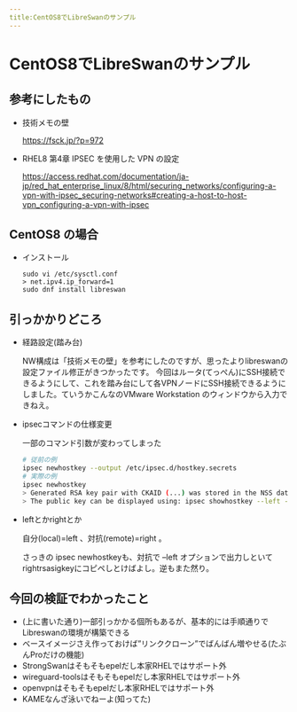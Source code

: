 ```yaml
---
title:CentOS8でLibreSwanのサンプル
---
```


# CentOS8でLibreSwanのサンプル


## 参考にしたもの
- 技術メモの壁

  https://fsck.jp/?p=972
- RHEL8 第4章 IPSEC を使用した VPN の設定

  https://access.redhat.com/documentation/ja-jp/red_hat_enterprise_linux/8/html/securing_networks/configuring-a-vpn-with-ipsec_securing-networks#creating-a-host-to-host-vpn_configuring-a-vpn-with-ipsec


## CentOS8 の場合

- インストール
  
  ```
  sudo vi /etc/sysctl.conf
  > net.ipv4.ip_forward=1
  sudo dnf install libreswan
  ```

## 引っかかりどころ


- 経路設定(踏み台)

  NW構成は「技術メモの壁」を参考にしたのですが、思ったよりlibreswanの設定ファイル修正がきつかったです。
  今回はルータ(てっぺん)にSSH接続できるようにして、これを踏み台にして各VPNノードにSSH接続できるようにしました。ていうかこんなのVMware Workstation のウィンドウから入力できねえ。

- ipsecコマンドの仕様変更

  一部のコマンド引数が変わってしまった

  ```bash
  # 従前の例
  ipsec newhostkey --output /etc/ipsec.d/hostkey.secrets
  # 実際の例
  ipsec newhostkey
  > Generated RSA key pair with CKAID (...) was stored in the NSS database
  > The public key can be displayed using: ipsec showhostkey --left --ckaid (...)
  ```

- leftとかrightとか

  自分(local)=left 、対抗(remote)=right 。

  さっきの ipsec newhostkeyも、対抗で –left オプションで出力しといてrightrsasigkeyにコピペしとけばよし。逆もまた然り。

## 今回の検証でわかったこと

- (上に書いた通り)一部引っかかる個所もあるが、基本的には手順通りでLibreswanの環境が構築できる
- ベースイメージさえ作っておけば”リンククローン”でばんばん増やせる(たぶんProだけの機能)
- StrongSwanはそもそもepelだし本家RHELではサポート外
- wireguard-toolsはそもそもepelだし本家RHELではサポート外
- openvpnはそもそもepelだし本家RHELではサポート外
- KAMEなんざ泳いでねーよ(知ってた)
